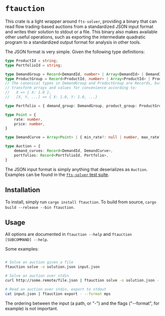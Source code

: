 # `ftauction`

This crate is a light wrapper around `fts-solver`, providing a binary that can
read flow trading-based auctions from a standardized JSON input format and writes
their solution to stdout or a file. This binary also makes available other useful operations,
such as exporting the intermediate quadratic program to a standardized output format
for analysis in other tools.

The JSON format is very simple. Given the following type definitions:
```typescript
type ProductId = string;
type PortfolioId = string;

type DemandGroup = Record<DemandId, number> | Array<DemandId> | DemandId;
type ProductGroup = Record<ProductId, number> | Array<ProductId> | ProductId;
// The canonical types in DemandGroup and ProductGroup are Records, but we implicitly
// transform arrays and values for convenience according to:
//   X => { X: 1.0 },
//   [X, Y, ...] => { X: 1.0, Y: 1.0, ...}

type Portfolio = { demand_group: DemandGroup, product_group: ProductGroup };

type Point = {
    rate: number,
    price: number,
}

type DemandCurve = Array<Point> | { min_rate?: null | number, max_rate?: null | number, price: number };

type Auction = {
    demand_curves: Record<DemandId, DemandCurve>,
    portfolios: Record<PortfolioId, Portfolio>,
}
```

The JSON input format is simply anything that deserializes as
`Auction`. Examples can be found in the [`fts-solver` test suite](https://github.com/forward-market-design/flow-trading-service/tree/main/fts-solver/tests/samples).

## Installation

To install, simply run `cargo install ftauction`.
To build from source, `cargo build --release --bin ftauction`.

## Usage

All options are documented in `ftauction --help` and `ftauction [SUBCOMMAND] --help`.

Some examples:

```bash

# Solve an auction given a file
ftauction solve -o solution.json input.json

# Solve an auction over stdin
curl http://some.remote/file.json | ftauction solve -o solution.json -

# Read an auction over stdin, export to stdout
cat input.json | ftauction export - --format mps
```

The ordering between the input (a path, or "-") and the flags ("--format", for example) is not important.
